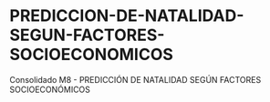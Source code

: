 # PREDICCION-DE-NATALIDAD-SEGUN-FACTORES-SOCIOECONOMICOS
Consolidado M8 - PREDICCIÓN DE NATALIDAD SEGÚN FACTORES SOCIOECONÓMICOS
